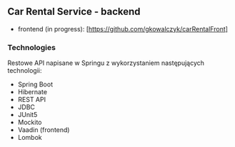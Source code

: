 ## Car Rental Service - backend


- frontend (in progress):
[https://github.com/gkowalczyk/carRentalFront]


### Technologies
Restowe API napisane w Springu z wykorzystaniem następujących technologii:
- Spring Boot 
- Hibernate
- REST API
- JDBC
- JUnit5
- Mockito
- Vaadin (frontend)
- Lombok

